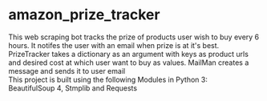 # amazon_prize_tracker
This web scraping bot tracks the prize of products user wish to buy every 6 hours. It notifes the user with an email when prize is at it's best.
<br>
PrizeTracker takes a dictionary as an argument with keys as product urls and desired cost at which user want to buy as values.
MailMan creates a message and sends it to user email
<br>
This project is built using the following Modules in Python 3:
<br>
BeautifulSoup 4, Stmplib and Requests
